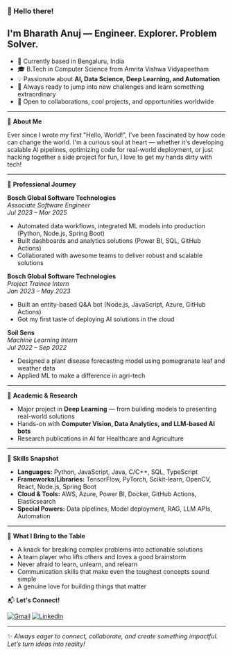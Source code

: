 ### 👋 Hello there!

## I'm Bharath Anuj — Engineer. Explorer. Problem Solver.

- 🏢 Currently based in Bengaluru, India
- 🎓 B.Tech in Computer Science from Amrita Vishwa Vidyapeetham
- 💡 Passionate about **AI, Data Science, Deep Learning, and Automation**
- 🚀 Always ready to jump into new challenges and learn something extraordinary
- 🤝 Open to collaborations, cool projects, and opportunities worldwide

---

🌟 **About Me**

Ever since I wrote my first "Hello, World!", I've been fascinated by how code can change the world. I'm a curious soul at heart — whether it's developing scalable AI pipelines, optimizing code for real-world deployment, or just hacking together a side project for fun, I love to get my hands dirty with tech!

---

💼 **Professional Journey**

**Bosch Global Software Technologies**  
*Associate Software Engineer*  
_Jul 2023 – Mar 2025_  
- Automated data workflows, integrated ML models into production (Python, Node.js, Spring Boot)
- Built dashboards and analytics solutions (Power BI, SQL, GitHub Actions)
- Collaborated with awesome teams to deliver robust and scalable solutions

**Bosch Global Software Technologies**  
*Project Trainee Intern*  
_Jan 2023 – May 2023_  
- Built an entity-based Q&A bot (Node.js, JavaScript, Azure, GitHub Actions)
- Got my first taste of deploying AI solutions in the cloud

**Soil Sens**  
*Machine Learning Intern*  
_Jul 2022 – Sep 2022_  
- Designed a plant disease forecasting model using pomegranate leaf and weather data
- Applied ML to make a difference in agri-tech

---

🧠 **Academic & Research**

- Major project in **Deep Learning** — from building models to presenting real-world solutions  
- Hands-on with **Computer Vision, Data Analytics, and LLM-based AI bots**
- Research publications in AI for Healthcare and Agriculture

---

🚀 **Skills Snapshot**

- **Languages:** Python, JavaScript, Java, C/C++, SQL, TypeScript
- **Frameworks/Libraries:** TensorFlow, PyTorch, Scikit-learn, OpenCV, React, Node.js, Spring Boot
- **Cloud & Tools:** AWS, Azure, Power BI, Docker, GitHub Actions, Elasticsearch
- **Special Powers:** Data pipelines, Model deployment, RAG, LLM APIs, Automation

---

🎯 **What I Bring to the Table**

- A knack for breaking complex problems into actionable solutions  
- A team player who lifts others and loves a good brainstorm  
- Never afraid to learn, unlearn, and relearn  
- Communication skills that make even the toughest concepts sound simple  
- A genuine love for building things that matter



📬 **Let's Connect!**

<a href="mailto:bharath.anuj@gmail.com">![Gmail](https://img.shields.io/badge/Gmail-D14836?style=for-the-badge&logo=gmail&logoColor=white)</a>
[<img alt="LinkedIn" src="https://img.shields.io/badge/linkedin-%230077B5.svg?style=for-the-badge&logo=linkedin&logoColor=white"/>][linkedin]

[linkedin]: https://www.linkedin.com/in/bharath-anuj-090876175/

---

✨ _Always eager to connect, collaborate, and create something impactful. Let’s turn ideas into reality!_

